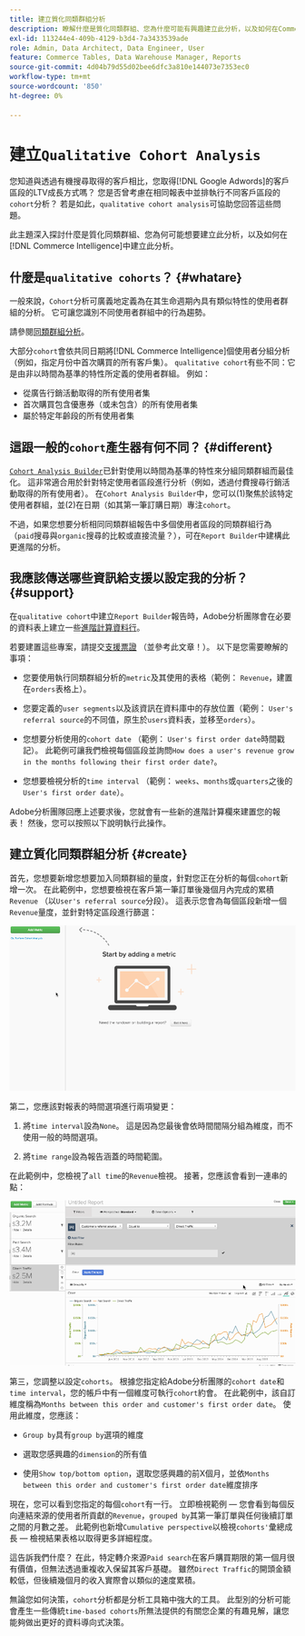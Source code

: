```yaml
---
title: 建立質化同類群組分析
description: 瞭解什麼是質化同類群組、您為什麼可能有興趣建立此分析，以及如何在Commerce Intelligence中建立它。
exl-id: 113244e4-409b-4129-b3d4-7a3433539ade
role: Admin, Data Architect, Data Engineer, User
feature: Commerce Tables, Data Warehouse Manager, Reports
source-git-commit: 4d04b79d55d02bee6dfc3a810e144073e7353ec0
workflow-type: tm+mt
source-wordcount: '850'
ht-degree: 0%

---
```


# 建立`Qualitative Cohort Analysis`

您知道與透過有機搜尋取得的客戶相比，您取得[!DNL Google Adwords]的客戶區段的LTV成長方式嗎？ 您是否曾考慮在相同報表中並排執行不同客戶區段的`cohort`分析？ 若是如此，`qualitative cohort analysis`可協助您回答這些問題。

此主題深入探討什麼是質化同類群組、您為何可能想要建立此分析，以及如何在[!DNL Commerce Intelligence]中建立此分析。

## 什麼是`qualitative cohorts`？ {#whatare}

一般來說，`Cohort`分析可廣義地定義為在其生命週期內具有類似特性的使用者群組的分析。 它可讓您識別不同使用者群組中的行為趨勢。

請參閱[同類群組分析](https://www.cohortanalysis.com/)。

大部分`cohort`會依共同日期將[!DNL Commerce Intelligence]個使用者分組分析（例如，指定月份中首次購買的所有客戶集）。 `qualitative cohort`有些不同：它是由非以時間為基準的特性所定義的使用者群組。 例如：

* 從廣告行銷活動取得的所有使用者集
* 首次購買包含優惠券（或未包含）的所有使用者集
* 屬於特定年齡段的所有使用者集

## 這跟一般的`cohort`產生器有何不同？ {#different}

[`Cohort Analysis Builder`](../dev-reports/cohort-rpt-bldr.md)已針對使用以時間為基準的特性來分組同類群組而最佳化。 這非常適合用於針對特定使用者區段進行分析（例如，透過付費搜尋行銷活動取得的所有使用者）。 在`Cohort Analysis Builder`中，您可以(1)聚焦於該特定使用者群組，並(2)在日期（如其第一筆訂購日期）專注`cohort`。

不過，如果您想要分析相同同類群組報告中多個使用者區段的同類群組行為（`paid`搜尋與`organic`搜尋的比較或直接流量？），可在`Report Builder`中建構此更進階的分析。

## 我應該傳送哪些資訊給支援以設定我的分析？ {#support}

在`qualitative cohort`中建立`Report Builder`報告時，Adobe分析團隊會在必要的資料表上建立一些[進階計算資料行](../data-warehouse-mgr/creating-calculated-columns.md)。

若要建置這些專案，請提交[支援票證](https://experienceleague.adobe.com/docs/commerce-knowledge-base/kb/troubleshooting/miscellaneous/mbi-service-policies.html?lang=zh-Hant) （並參考此文章！）。 以下是您需要瞭解的事項：

* 您要使用執行同類群組分析的`metric`及其使用的表格（範例： `Revenue`，建置在`orders`表格上）。

* 您要定義的`user segments`以及該資訊在資料庫中的存放位置（範例： `User's referral source`的不同值，原生於`users`資料表，並移至`orders`）。

* 您想要分析使用的`cohort date` （範例： `User's first order date`時間戳記）。 此範例可讓我們檢視每個區段並詢問`How does a user's revenue grow in the months following their first order date?`。

* 您想要檢視分析的`time interval` （範例： `weeks`、`months`或`quarters`之後的`User's first order date`）。

Adobe分析團隊回應上述要求後，您就會有一些新的進階計算欄來建置您的報表！ 然後，您可以按照以下說明執行此操作。

## 建立質化同類群組分析 {#create}

首先，您想要新增您想要加入同類群組的量度，針對您正在分析的每個`cohort`新增一次。 在此範例中，您想要檢視在客戶第一筆訂單後幾個月內完成的累積`Revenue` （以`User's referral source`分段）。 這表示您會為每個區段新增一個`Revenue`量度，並針對特定區段進行篩選：

![建立定性同類群組分析的動畫示範](../../assets/qualcohort1.gif)

第二，您應該對報表的時間選項進行兩項變更：

1. 將`time interval`設為`None`。 這是因為您最後會依時間間隔分組為維度，而不使用一般的時間選項。

1. 將`time range`設為報告涵蓋的時間範圍。

在此範例中，您檢視了`all time`的`Revenue`檢視。 接著，您應該會看到一連串的點：

![同類群組群組和分析選項的動畫示範](../../assets/qualcohort2.gif)

第三，您調整以設定`cohorts`。 根據您指定給Adobe分析團隊的`cohort date`和`time interval`，您的帳戶中有一個維度可執行`cohort`約會。 在此範例中，該自訂維度稱為`Months between this order and customer's first order date`。 使用此維度，您應該：

* `Group by`具有`group by`選項的維度

* 選取您感興趣的`dimension`的所有值

* 使用`Show top/bottom option`，選取您感興趣的前X個月，並依`Months between this order and customer's first order date`維度排序

現在，您可以看到您指定的每個`cohort`有一行。 立即檢視範例 — 您會看到每個反向連結來源的使用者所貢獻的`Revenue`，`grouped by`其第一筆訂單與任何後續訂單之間的月數之差。 此範例也新增`Cumulative perspective`以檢視`cohorts'`彙總成長 — 檢視結果表格以取得更多詳細程度。

這告訴我們什麼？ 在此，特定轉介來源`Paid search`在客戶購買期限的第一個月很有價值，但無法透過重複收入保留其客戶基礎。 雖然`Direct Traffic`的開頭金額較低，但後續幾個月的收入實際會以類似的速度累積。

無論您如何決策，`cohort`分析都是分析工具箱中強大的工具。 此型別的分析可能會產生一些傳統`time-based cohorts`所無法提供的有關您企業的有趣見解，讓您能夠做出更好的資料導向式決策。
